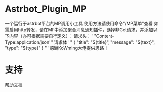 # Astrbot_Plugin_MP
一个运行于astrbot平台的MP调用小工具
使用方法请使用命令"/MP菜单"查看
如需启用http转发，请在MP中添加聚合消息通知插件，选择非Get请求，并添加以下内容（亦可根据需要自行定义）：
请求头：
'''Content-Type:application/json'''
请求体
'''
{
  "title": "${title}",
  "message": "${text}",
  "type": "${type}"
}
'''
感谢KoWming大佬提供思路！

# 支持

[帮助文档](https://astrbot.app)
